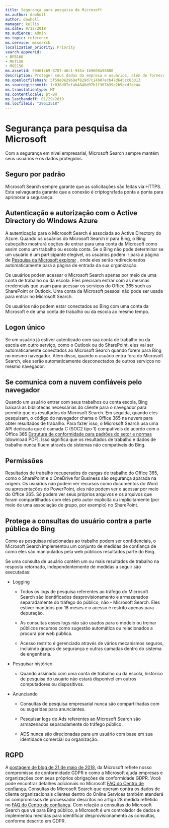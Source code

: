 ```yaml
---
title: Segurança para pesquisa da Microsoft
ms.author: dawholl
author: dawholl
manager: kellis
ms.date: 9/12/2018
ms.audience: Admin
ms.topic: reference
ms.service: mssearch
localization_priority: Priority
search.appverid:
- BFB160
- MET150
- MOE150
ms.assetid: 50461cb9-8707-46c1-935a-1b9608a98800
description: Proteger seus dados da empresa e usuários, além de fornecer informações aos usuários autorizados, Microsoft Search
ms.openlocfilehash: 5f59e0e2969ef829d7c14b07ecb47d645cc63013
ms.sourcegitcommit: 1c038d87efab4840d97b1f367b39e2b9ecdfee4a
ms.translationtype: MT
ms.contentlocale: pt-BR
ms.lasthandoff: 01/29/2019
ms.locfileid: "29612518"
---
```

# <a name="security-for-microsoft-search"></a>Segurança para pesquisa da Microsoft

Com a segurança em nível empresarial, Microsoft Search sempre mantém seus usuários e os dados protegidos.
  
## <a name="secure-by-default"></a>Seguro por padrão

Microsoft Search sempre garante que as solicitações são feitas via HTTPS. Esta salvaguarda garante que a conexão é criptografada ponta a ponta para aprimorar a segurança.
  
## <a name="authentication-and-authorization-with-azure-active-directory"></a>Autenticação e autorização com o Active Directory do Windows Azure

A autenticação para o Microsoft Search é associada ao Active Directory do Azure. Quando os usuários do Microsoft Search ir para Bing, o Bing cabeçalho mostrará opções de entrar para uma conta da Microsoft como assim como um trabalho ou escola conta. Se o Bing não pode determinar se um usuário é um participante elegível, os usuários podem ir para a página de [Pesquisa da Microsoft explorar](https://www.bing.com/business/explore) , onde eles serão redirecionados automaticamente para a página de entrada da sua organização. 
  
Os usuários podem acessar o Microsoft Search apenas por meio de uma conta de trabalho ou da escola. Eles precisam entrar com as mesmas credenciais que usam para acessar os serviços do Office 365 such as SharePoint or Outlook. Uma conta da Microsoft pessoal não pode ser usada para entrar no Microsoft Search.
  
Os usuários não podem estar conectados ao Bing com uma conta da Microsoft e de uma conta de trabalho ou da escola ao mesmo tempo.
  
## <a name="single-sign-on"></a>Logon único

Se um usuário já estiver autenticado com sua conta de trabalho ou da escola em outro serviço, como o Outlook ou do SharePoint, eles vai ser automaticamente conectados ao Microsoft Search quando forem para Bing no mesmo navegador. Além disso, quando o usuário entra fora do Microsoft Search, eles serão automaticamente desconectados de outros serviços no mesmo navegador.
  
## <a name="communicates-with-the-trusted-cloud-from-the-browser"></a>Se comunica com a nuvem confiáveis pelo navegador

Quando um usuário entrar com seus trabalhos ou conta escola, Bing baixará as bibliotecas necessárias do cliente para o navegador para permitir que os resultados do Microsoft Search. Em seguida, quando eles pesquisam, o código do navegador chama o Office 365 na nuvem para obter resultados de trabalho. Para fazer isso, o Microsoft Search usa uma API dedicada que é camada C (SOC2 tipo 1) compatíveis de acordo com o Office 365 [Estrutura de conformidade para padrões do setor e normas](https://download.microsoft.com/download/B/2/7/B27B3EF3-8849-4C18-8BA4-5AD755728620/Compliance%20Framework_customer%20guidance.pdf) (download PDF). Isso significa que os resultados de trabalho e dados de trabalho nunca fluem através de sistemas não compatíveis do Bing. 
  
## <a name="permissions"></a>Permissões

Resultados de trabalho recuperados do cargas de trabalho do Office 365, como o SharePoint e o OneDrive for Business são segurança aparada na origem. Os usuários não podem ver recursos como documentos do Word ou apresentações do PowerPoint, eles não podem ver e acessar por meio do Office 365. Só podem ver seus próprios arquivos e os arquivos que foram compartilhados com eles pelo autor explícita ou implicitamente (por meio de uma associação de grupo, por exemplo) no SharePoint.
  
## <a name="protects-user-queries-from-the-public-portion-of-bing"></a>Protege a consultas do usuário contra a parte pública do Bing

Como as pesquisas relacionadas ao trabalho podem ser confidenciais, o Microsoft Search implementou um conjunto de medidas de confiança de como eles são manipulados pela web públicos resultados parte do Bing.
  
Se uma consulta de usuário contém um ou mais resultados de trabalho na resposta retornado, independentemente de medidas a seguir são executadas:
  
- Logging
    
  - Todos os logs de pesquisa referentes ao tráfego do Microsoft Search são identificados desprovisionamento e armazenados separadamente do tráfego do público, não - Microsoft Search. Eles estiver mantidos por 18 meses e o acesso é restrito apenas para depuração.
    
  - As consultas esses logs não são usados para o modelo ou treinar públicos recursos como sugestão automática ou relacionados a procura por web pública.
    
  - Acesso restrito é gerenciado através de vários mecanismos seguros, incluindo grupos de segurança e outras camadas dentro do sistema de engenharia.
    
- Pesquisar histórico
    
  - Quando assinado com uma conta de trabalho ou da escola, histórico de pesquisa do usuário não estará disponível em outros computadores ou dispositivos.
    
- Anunciando
    
  - Consultas de pesquisa empresarial nunca são compartilhadas com ou sugeridas para anunciantes.
    
  - Pesquisar logs de Ads referentes ao Microsoft Search são armazenados separadamente do tráfego público.
    
  - ADS nunca são direcionadas para um usuário com base em sua identidade comercial ou organização.
    
## <a name="gdpr"></a>RGPD

A [postagem de blog de 21 de maio de 2018,](https://blogs.microsoft.com/on-the-issues/2018/05/21/microsofts-commitment-to-gdpr-privacy-and-putting-customers-in-control-of-their-own-data/) da Microsoft reflete nosso compromisso de conformidade GDPR e como a Microsoft ajuda empresas e organizações com seus próprios obrigações de conformidade GDPR. Você pode encontrar detalhes adicionais no Microsoft [FAQ do Centro de confiança](https://www.microsoft.com/en-us/trustcenter/privacy/gdpr/gdpr-faqs). Consultas do Microsoft Search que operam contra os dados de cliente organizacionais clientes dentro do Online Services também atenderá os compromissos de processador descritos no artigo 28 medida refletido no [FAQ do Centro de confiança](https://www.microsoft.com/en-us/trustcenter/privacy/gdpr/gdpr-faqs). Com relação a consultas do Microsoft Search que vá para Bing público, a Microsoft é um controlador de dados e implementou medidas para identificar desprovisionamento as consultas, conforme descrito em GDPR.


